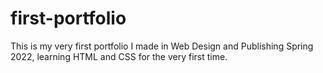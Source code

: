 # first-portfolio
This is my very first portfolio I made in Web Design and Publishing Spring 2022, learning HTML and CSS for the very first time.
